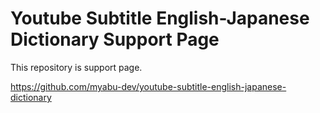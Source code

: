 # Youtube Subtitle English-Japanese Dictionary Support Page

This repository is support page.

https://github.com/myabu-dev/youtube-subtitle-english-japanese-dictionary

